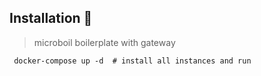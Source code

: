 ## Installation 🏁
> microboil boilerplate with gateway 

```shell
 docker-compose up -d  # install all instances and run 
 ```